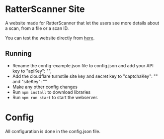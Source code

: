 # RatterScanner Site

A website made for RatterScanner that let the users see more details about a scan, from a file or a scan ID.

You can test the website directly from [here](https://scan.ratterscanner.com/).

## Running

- Rename the config-example.json file to config.json and add your API key to "apiKey": "<apikeyGoHere>",
- Add the cloudflare turnstile site key and secret key to  "captchaKey": "<secretKeyGoHere>" and "siteKey": "<siteKeygoHere>"
- Make any other config changes 
- Run `npm install` to download libraries
- Run `npm run start` to start the webserver.

# Config
All configuration is done in the config.json file.
